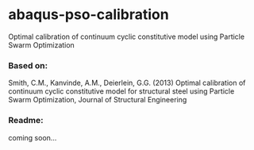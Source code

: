 # abaqus-pso-calibration
Optimal calibration of continuum cyclic constitutive model using Particle Swarm Optimization

### Based on:
Smith, C.M., Kanvinde, A.M., Deierlein, G.G. (2013) Optimal calibration of continuum cyclic constitutive model for structural steel using Particle Swarm Optimization, Journal of Structural Engineering

### Readme:
coming soon... 

